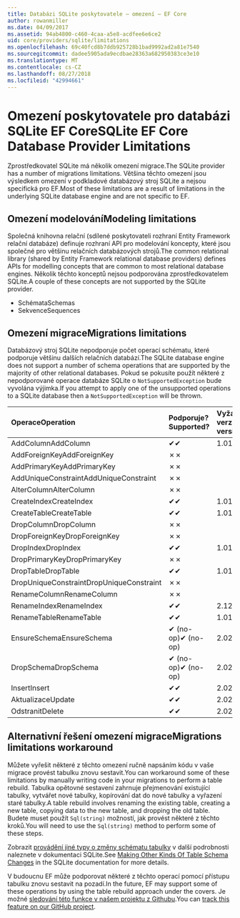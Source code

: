 ```yaml
---
title: Databázi SQLite poskytovatele – omezení – EF Core
author: rowanmiller
ms.date: 04/09/2017
ms.assetid: 94ab4800-c460-4caa-a5e8-acdfee6e6ce2
uid: core/providers/sqlite/limitations
ms.openlocfilehash: 69c40fcd8b7ddb925728b1bad9992ad2a81e7540
ms.sourcegitcommit: dadee5905ada9ecdbae28363a682950383ce3e10
ms.translationtype: MT
ms.contentlocale: cs-CZ
ms.lasthandoff: 08/27/2018
ms.locfileid: "42994661"
---
```

# <a name="sqlite-ef-core-database-provider-limitations"></a><span data-ttu-id="46611-102">Omezení poskytovatele pro databázi SQLite EF Core</span><span class="sxs-lookup"><span data-stu-id="46611-102">SQLite EF Core Database Provider Limitations</span></span>

<span data-ttu-id="46611-103">Zprostředkovatel SQLite má několik omezení migrace.</span><span class="sxs-lookup"><span data-stu-id="46611-103">The SQLite provider has a number of migrations limitations.</span></span> <span data-ttu-id="46611-104">Většina těchto omezení jsou výsledkem omezení v podkladové databázový stroj SQLite a nejsou specifická pro EF.</span><span class="sxs-lookup"><span data-stu-id="46611-104">Most of these limitations are a result of limitations in the underlying SQLite database engine and are not specific to EF.</span></span>

## <a name="modeling-limitations"></a><span data-ttu-id="46611-105">Omezení modelování</span><span class="sxs-lookup"><span data-stu-id="46611-105">Modeling limitations</span></span>

<span data-ttu-id="46611-106">Společná knihovna relační (sdílené poskytovateli rozhraní Entity Framework relační databáze) definuje rozhraní API pro modelování koncepty, které jsou společné pro většinu relačních databázových strojů.</span><span class="sxs-lookup"><span data-stu-id="46611-106">The common relational library (shared by Entity Framework relational database providers) defines APIs for modelling concepts that are common to most relational database engines.</span></span> <span data-ttu-id="46611-107">Několik těchto konceptů nejsou podporována zprostředkovatelem SQLite.</span><span class="sxs-lookup"><span data-stu-id="46611-107">A couple of these concepts are not supported by the SQLite provider.</span></span>

* <span data-ttu-id="46611-108">Schémata</span><span class="sxs-lookup"><span data-stu-id="46611-108">Schemas</span></span>
* <span data-ttu-id="46611-109">Sekvence</span><span class="sxs-lookup"><span data-stu-id="46611-109">Sequences</span></span>

## <a name="migrations-limitations"></a><span data-ttu-id="46611-110">Omezení migrace</span><span class="sxs-lookup"><span data-stu-id="46611-110">Migrations limitations</span></span>

<span data-ttu-id="46611-111">Databázový stroj SQLite nepodporuje počet operací schématu, které podporuje většinu dalších relačních databází.</span><span class="sxs-lookup"><span data-stu-id="46611-111">The SQLite database engine does not support a number of schema operations that are supported by the majority of other relational databases.</span></span> <span data-ttu-id="46611-112">Pokud se pokusíte použít některé z nepodporované operace databáze SQLite o `NotSupportedException` bude vyvolána výjimka.</span><span class="sxs-lookup"><span data-stu-id="46611-112">If you attempt to apply one of the unsupported operations to a SQLite database then a `NotSupportedException` will be thrown.</span></span>

| <span data-ttu-id="46611-113">Operace</span><span class="sxs-lookup"><span data-stu-id="46611-113">Operation</span></span>            | <span data-ttu-id="46611-114">Podporuje?</span><span class="sxs-lookup"><span data-stu-id="46611-114">Supported?</span></span> | <span data-ttu-id="46611-115">Vyžaduje verzi</span><span class="sxs-lookup"><span data-stu-id="46611-115">Requires version</span></span> |
|:---------------------|:-----------|:-----------------|
| <span data-ttu-id="46611-116">AddColumn</span><span class="sxs-lookup"><span data-stu-id="46611-116">AddColumn</span></span>            | <span data-ttu-id="46611-117">✔</span><span class="sxs-lookup"><span data-stu-id="46611-117">✔</span></span>          | <span data-ttu-id="46611-118">1.0</span><span class="sxs-lookup"><span data-stu-id="46611-118">1.0</span></span>              |
| <span data-ttu-id="46611-119">AddForeignKey</span><span class="sxs-lookup"><span data-stu-id="46611-119">AddForeignKey</span></span>        | <span data-ttu-id="46611-120">✗</span><span class="sxs-lookup"><span data-stu-id="46611-120">✗</span></span>          |                  |
| <span data-ttu-id="46611-121">AddPrimaryKey</span><span class="sxs-lookup"><span data-stu-id="46611-121">AddPrimaryKey</span></span>        | <span data-ttu-id="46611-122">✗</span><span class="sxs-lookup"><span data-stu-id="46611-122">✗</span></span>          |                  |
| <span data-ttu-id="46611-123">AddUniqueConstraint</span><span class="sxs-lookup"><span data-stu-id="46611-123">AddUniqueConstraint</span></span>  | <span data-ttu-id="46611-124">✗</span><span class="sxs-lookup"><span data-stu-id="46611-124">✗</span></span>          |                  |
| <span data-ttu-id="46611-125">AlterColumn</span><span class="sxs-lookup"><span data-stu-id="46611-125">AlterColumn</span></span>          | <span data-ttu-id="46611-126">✗</span><span class="sxs-lookup"><span data-stu-id="46611-126">✗</span></span>          |                  |
| <span data-ttu-id="46611-127">CreateIndex</span><span class="sxs-lookup"><span data-stu-id="46611-127">CreateIndex</span></span>          | <span data-ttu-id="46611-128">✔</span><span class="sxs-lookup"><span data-stu-id="46611-128">✔</span></span>          | <span data-ttu-id="46611-129">1.0</span><span class="sxs-lookup"><span data-stu-id="46611-129">1.0</span></span>              |
| <span data-ttu-id="46611-130">CreateTable</span><span class="sxs-lookup"><span data-stu-id="46611-130">CreateTable</span></span>          | <span data-ttu-id="46611-131">✔</span><span class="sxs-lookup"><span data-stu-id="46611-131">✔</span></span>          | <span data-ttu-id="46611-132">1.0</span><span class="sxs-lookup"><span data-stu-id="46611-132">1.0</span></span>              |
| <span data-ttu-id="46611-133">DropColumn</span><span class="sxs-lookup"><span data-stu-id="46611-133">DropColumn</span></span>           | <span data-ttu-id="46611-134">✗</span><span class="sxs-lookup"><span data-stu-id="46611-134">✗</span></span>          |                  |
| <span data-ttu-id="46611-135">DropForeignKey</span><span class="sxs-lookup"><span data-stu-id="46611-135">DropForeignKey</span></span>       | <span data-ttu-id="46611-136">✗</span><span class="sxs-lookup"><span data-stu-id="46611-136">✗</span></span>          |                  |
| <span data-ttu-id="46611-137">DropIndex</span><span class="sxs-lookup"><span data-stu-id="46611-137">DropIndex</span></span>            | <span data-ttu-id="46611-138">✔</span><span class="sxs-lookup"><span data-stu-id="46611-138">✔</span></span>          | <span data-ttu-id="46611-139">1.0</span><span class="sxs-lookup"><span data-stu-id="46611-139">1.0</span></span>              |
| <span data-ttu-id="46611-140">DropPrimaryKey</span><span class="sxs-lookup"><span data-stu-id="46611-140">DropPrimaryKey</span></span>       | <span data-ttu-id="46611-141">✗</span><span class="sxs-lookup"><span data-stu-id="46611-141">✗</span></span>          |                  |
| <span data-ttu-id="46611-142">DropTable</span><span class="sxs-lookup"><span data-stu-id="46611-142">DropTable</span></span>            | <span data-ttu-id="46611-143">✔</span><span class="sxs-lookup"><span data-stu-id="46611-143">✔</span></span>          | <span data-ttu-id="46611-144">1.0</span><span class="sxs-lookup"><span data-stu-id="46611-144">1.0</span></span>              |
| <span data-ttu-id="46611-145">DropUniqueConstraint</span><span class="sxs-lookup"><span data-stu-id="46611-145">DropUniqueConstraint</span></span> | <span data-ttu-id="46611-146">✗</span><span class="sxs-lookup"><span data-stu-id="46611-146">✗</span></span>          |                  |
| <span data-ttu-id="46611-147">RenameColumn</span><span class="sxs-lookup"><span data-stu-id="46611-147">RenameColumn</span></span>         | <span data-ttu-id="46611-148">✗</span><span class="sxs-lookup"><span data-stu-id="46611-148">✗</span></span>          |                  |
| <span data-ttu-id="46611-149">RenameIndex</span><span class="sxs-lookup"><span data-stu-id="46611-149">RenameIndex</span></span>          | <span data-ttu-id="46611-150">✔</span><span class="sxs-lookup"><span data-stu-id="46611-150">✔</span></span>          | <span data-ttu-id="46611-151">2.1</span><span class="sxs-lookup"><span data-stu-id="46611-151">2.1</span></span>              |
| <span data-ttu-id="46611-152">RenameTable</span><span class="sxs-lookup"><span data-stu-id="46611-152">RenameTable</span></span>          | <span data-ttu-id="46611-153">✔</span><span class="sxs-lookup"><span data-stu-id="46611-153">✔</span></span>          | <span data-ttu-id="46611-154">1.0</span><span class="sxs-lookup"><span data-stu-id="46611-154">1.0</span></span>              |
| <span data-ttu-id="46611-155">EnsureSchema</span><span class="sxs-lookup"><span data-stu-id="46611-155">EnsureSchema</span></span>         | <span data-ttu-id="46611-156">✔ (no-op)</span><span class="sxs-lookup"><span data-stu-id="46611-156">✔ (no-op)</span></span>  | <span data-ttu-id="46611-157">2.0</span><span class="sxs-lookup"><span data-stu-id="46611-157">2.0</span></span>              |
| <span data-ttu-id="46611-158">DropSchema</span><span class="sxs-lookup"><span data-stu-id="46611-158">DropSchema</span></span>           | <span data-ttu-id="46611-159">✔ (no-op)</span><span class="sxs-lookup"><span data-stu-id="46611-159">✔ (no-op)</span></span>  | <span data-ttu-id="46611-160">2.0</span><span class="sxs-lookup"><span data-stu-id="46611-160">2.0</span></span>              |
| <span data-ttu-id="46611-161">Insert</span><span class="sxs-lookup"><span data-stu-id="46611-161">Insert</span></span>               | <span data-ttu-id="46611-162">✔</span><span class="sxs-lookup"><span data-stu-id="46611-162">✔</span></span>          | <span data-ttu-id="46611-163">2.0</span><span class="sxs-lookup"><span data-stu-id="46611-163">2.0</span></span>              |
| <span data-ttu-id="46611-164">Aktualizace</span><span class="sxs-lookup"><span data-stu-id="46611-164">Update</span></span>               | <span data-ttu-id="46611-165">✔</span><span class="sxs-lookup"><span data-stu-id="46611-165">✔</span></span>          | <span data-ttu-id="46611-166">2.0</span><span class="sxs-lookup"><span data-stu-id="46611-166">2.0</span></span>              |
| <span data-ttu-id="46611-167">Odstranit</span><span class="sxs-lookup"><span data-stu-id="46611-167">Delete</span></span>               | <span data-ttu-id="46611-168">✔</span><span class="sxs-lookup"><span data-stu-id="46611-168">✔</span></span>          | <span data-ttu-id="46611-169">2.0</span><span class="sxs-lookup"><span data-stu-id="46611-169">2.0</span></span>              |

## <a name="migrations-limitations-workaround"></a><span data-ttu-id="46611-170">Alternativní řešení omezení migrace</span><span class="sxs-lookup"><span data-stu-id="46611-170">Migrations limitations workaround</span></span>

<span data-ttu-id="46611-171">Můžete vyřešit některé z těchto omezení ručně napsáním kódu v vaše migrace provést tabulku znovu sestavit.</span><span class="sxs-lookup"><span data-stu-id="46611-171">You can workaround some of these limitations by manually writing code in your migrations to perform a table rebuild.</span></span> <span data-ttu-id="46611-172">Tabulka opětovné sestavení zahrnuje přejmenování existující tabulky, vytvářet nové tabulky, kopírování dat do nové tabulky a vyřazení staré tabulky.</span><span class="sxs-lookup"><span data-stu-id="46611-172">A table rebuild involves renaming the existing table, creating a new table, copying data to the new table, and dropping the old table.</span></span> <span data-ttu-id="46611-173">Budete muset použít `Sql(string)` možností, jak provést některé z těchto kroků.</span><span class="sxs-lookup"><span data-stu-id="46611-173">You will need to use the `Sql(string)` method to perform some of these steps.</span></span>

<span data-ttu-id="46611-174">Zobrazit [provádění jiné typy o změny schématu tabulky](http://sqlite.org/lang_altertable.html#otheralter) v další podrobnosti naleznete v dokumentaci SQLite.</span><span class="sxs-lookup"><span data-stu-id="46611-174">See [Making Other Kinds Of Table Schema Changes](http://sqlite.org/lang_altertable.html#otheralter) in the SQLite documentation for more details.</span></span>

<span data-ttu-id="46611-175">V budoucnu EF může podporovat některé z těchto operací pomocí přístupu tabulku znovu sestavit na pozadí.</span><span class="sxs-lookup"><span data-stu-id="46611-175">In the future, EF may support some of these operations by using the table rebuild approach under the covers.</span></span> <span data-ttu-id="46611-176">Je možné [sledování této funkce v našem projektu z Githubu](https://github.com/aspnet/EntityFrameworkCore/issues/329).</span><span class="sxs-lookup"><span data-stu-id="46611-176">You can [track this feature on our GitHub project](https://github.com/aspnet/EntityFrameworkCore/issues/329).</span></span>
